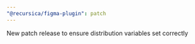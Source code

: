 ```yaml
---
"@recursica/figma-plugin": patch
---
```


New patch release to ensure distribution variables set correctly
